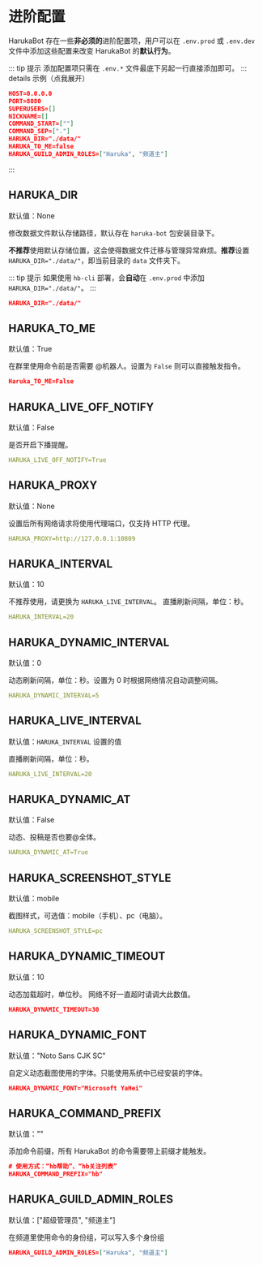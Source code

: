 # 进阶配置

HarukaBot 存在一些**非必须的**进阶配置项，用户可以在 `.env.prod` 或 `.env.dev` 文件中添加这些配置来改变 HarukaBot 的**默认行为**。

::: tip 提示
添加配置项只需在 `.env.*` 文件最底下另起一行直接添加即可。
::: details 示例（点我展开）

```json {7-8}
HOST=0.0.0.0
PORT=8080
SUPERUSERS=[]
NICKNAME=[]
COMMAND_START=[""]
COMMAND_SEP=["."]
HARUKA_DIR="./data/"
HARUKA_TO_ME=false
HARUKA_GUILD_ADMIN_ROLES=["Haruka", "频道主"]
```

:::

## HARUKA_DIR

默认值：None

修改数据文件默认存储路径，默认存在 `haruka-bot` 包安装目录下。

**不推荐**使用默认存储位置，这会使得数据文件迁移与管理异常麻烦。**推荐**设置 `HARUKA_DIR="./data/"`，即当前目录的 `data` 文件夹下。

::: tip 提示
如果使用 `hb-cli` 部署，会**自动**在 `.env.prod` 中添加 `HARUKA_DIR="./data/"`。
:::

```json
HARUKA_DIR="./data/"
```

## HARUKA_TO_ME

默认值：True

在群里使用命令前是否需要 @机器人。设置为 `False` 则可以直接触发指令。

```json
Haruka_TO_ME=False
```

## HARUKA_LIVE_OFF_NOTIFY

默认值：False

是否开启下播提醒。

```yml
HARUKA_LIVE_OFF_NOTIFY=True
```

## HARUKA_PROXY

默认值：None

设置后所有网络请求将使用代理端口，仅支持 HTTP 代理。

```yml
HARUKA_PROXY=http://127.0.0.1:10809
```

## HARUKA_INTERVAL

默认值：10

不推荐使用，请更换为 `HARUKA_LIVE_INTERVAL`。
直播刷新间隔，单位：秒。

```yml
HARUKA_INTERVAL=20
```

## HARUKA_DYNAMIC_INTERVAL

默认值：0

动态刷新间隔，单位：秒。设置为 0 时根据网络情况自动调整间隔。

```yml
HARUKA_DYNAMIC_INTERVAL=5
```

## HARUKA_LIVE_INTERVAL

默认值：`HARUKA_INTERVAL` 设置的值

直播刷新间隔，单位：秒。

```yml
HARUKA_LIVE_INTERVAL=20
```

## HARUKA_DYNAMIC_AT

默认值：False

动态、投稿是否也要@全体。

```yml
HARUKA_DYNAMIC_AT=True
```

## HARUKA_SCREENSHOT_STYLE

默认值：mobile

截图样式，可选值：mobile（手机）、pc（电脑）。

```yml
HARUKA_SCREENSHOT_STYLE=pc
```

## HARUKA_DYNAMIC_TIMEOUT

默认值：10

动态加载超时，单位秒。
网络不好一直超时请调大此数值。

```json
HARUKA_DYNAMIC_TIMEOUT=30
```

## HARUKA_DYNAMIC_FONT

默认值："Noto Sans CJK SC"

自定义动态截图使用的字体。只能使用系统中已经安装的字体。

```json
HARUKA_DYNAMIC_FONT="Microsoft YaHei"
```

## HARUKA_COMMAND_PREFIX

默认值：""

添加命令前缀，所有 HarukaBot 的命令需要带上前缀才能触发。

```json
# 使用方式：“hb帮助”、“hb关注列表”
HARUKA_COMMAND_PREFIX="hb"
```

## HARUKA_GUILD_ADMIN_ROLES

默认值：["超级管理员", "频道主"]

在频道里使用命令的身份组，可以写入多个身份组

```json
HARUKA_GUILD_ADMIN_ROLES=["Haruka", "频道主"]
```
